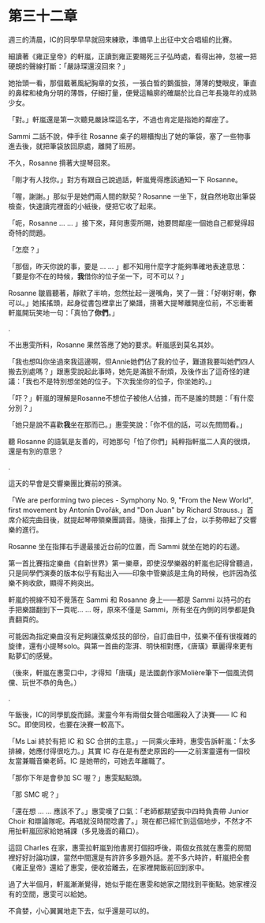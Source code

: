 # 第三十二章

週三的清晨，IC的同學早早就回來練歌，準備早上出征中文合唱組的比賽。

細讀著《雍正皇帝》的軒嵐，正讀到雍正要賜死三子弘時處，看得出神，忽被一把硬朗的聲線打斷：「嚴詠琛還沒回來？」

她抬頭一看，那個戴著風紀胸章的女孩，一張白晳的鵝蛋臉，薄薄的雙眼皮，筆直的鼻樑和棱角分明的薄唇，仔細打量，便覺這輪廓的確屬於比自己年長幾年的成熟少女。

「對。」軒嵐還是第一次聽見嚴詠琛這名字，不過也肯定是指她的鄰座了。

Sammi 二話不說，伸手往 Rosanne 桌子的屜櫃掏出了她的筆袋，塞了一些物事進去後，就把筆袋放回原處，離開了班房。

不久，Rosanne 揹著大提琴回來。

「剛才有人找你。」對方有跟自己說過話，軒嵐覺得應該通知一下 Rosanne。

「喔，謝謝。」那似乎是她們兩人間的默契？Rosanne 一坐下，就自然地取出筆袋檢查，快速讀完裡面的小紙後，便把它收了起來。

「呃，Rosanne ... ... 」接下來，拜何惠雯所賜，她要問鄰座一個她自己都覺得超奇特的問題。

「怎麼？」

「那個，昨天你說的事，要是 ... ... 」都不知用什麼字才能夠準確地表達意思：「要是你不在的時候，**我**借你的位子坐一下，可不可以？」

Rosanne 皺眉聽著，靜默了半响，忽然扯起一邊嘴角，笑了一聲：「好喇好喇，**你**可以。」她搖搖頭，起身從書包裡拿出了樂譜，揹著大提琴離開座位前，不忘衝著軒嵐開玩笑地一句：「真怕了**你們**。」

.

不出惠雯所料，Rosanne 果然答應了她的要求。軒嵐感到莫名其妙。

「我也想叫你坐過來我這邊啊，但Annie她們佔了我的位子，難道我要叫她們四人搬去別處嗎？」跟惠雯說起此事時，她先是滿臉不耐煩，及後作出了這奇怪的建議：「我也不是特別想坐她的位子。下次我坐你的位子，你坐她的。」

「吓？」軒嵐的理解是Rosanne不想位子被他人佔據，而不是誰的問題：「有什麼分別？」

「她只是說不喜歡**我**坐在那而已。」惠雯笑說：「你不信的話，可以先問問看。」

聽 Rosanne 的語氣是友善的，可她那句「怕了你們」純粹指軒嵐二人真的很煩，還是有別的意思？

.

這天的早會是交響樂團比賽前的預演。

「We are performing two pieces - Symphony No. 9, "From the New World", first movement by Antonín Dvořák, and "Don Juan" by Richard Strauss.」首席介紹完曲目後，就提起琴帶領樂團調音。隨後，指揮上了台，以手勢帶起了交響樂的進行。

Rosanne 坐在指揮右手邊最接近台前的位置，而 Sammi 就坐在她的的右邊。

第一首比賽指定樂曲《自新世界》第一樂章，即使沒學樂器的軒嵐也記得曾聽過，只是同學們演奏的版本似乎有點出入——印象中管樂該是主角的時候，也許因為弦樂不夠收歛，顯得不夠突出。

軒嵐的視線不知不覺落在 Sammi 和 Rosanne 身上——都是 Sammi 以持弓的右手把樂譜翻到下一頁呢... ... 呀，原來不僅是 Sammi，所有坐在內側的同學都是負責翻頁的。

可能因為指定樂曲沒有足夠讓弦樂炫技的部份，自訂曲目中，弦樂不僅有很複雜的旋律，還有小提琴solo。與第一首曲的澎湃、明快相對應，《唐璜》華麗得來更有點夢幻的感覺。

（後來，軒嵐在惠雯口中，才得知「唐璜」是法國劇作家Molière筆下一個風流倜儻、玩世不恭的角色。）

.

午飯後，IC的同學凱旋而歸。潔靈今年有兩個女聲合唱團殺入了決賽—— IC 和 SC。即使同校，也要在決賽一較高下。

「Ms Lai 終於有把 IC 和 SC 合拼的主意。」一同乘火車時，惠雯告訴軒嵐：「太多排練，她應付得很吃力。」其實 IC 存在是有歷史原因的——之前潔靈還有一個校友當兼職音樂老師。IC 是她帶的，可她去年離職了。

「那你下年是會參加 SC 喔？」惠雯點點頭。

「那 SMC 呢？」

「還在想 ... ... 應該不了。」惠雯嘆了口氣：「老師都期望我中四時負責帶 Junior  Choir 和辯論隊呢。再唱就沒時間唸書了。」現在都已經忙到這個地步，不然才不用扯軒嵐回家給她補課（多見幾面的藉口）。

這回 Charles 在家，惠雯拉軒嵐到他書房打個招呼後，兩個女孩就在惠雯的房間裡好好討論功課，當然中間還是有許許多多題外話。差不多六時許，軒嵐把全套《雍正皇帝》還給了惠雯，便收拾離去，在家裡開飯前回到家中。

過了大半個月，軒嵐漸漸覺得，她似乎能在惠雯和她家之間找到平衡點。她家裡沒有的空間，惠雯可以給她。

不貪婪，小心翼翼地走下去，似乎還是可以的。

